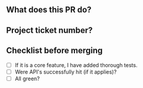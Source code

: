 ## What does this PR do?


## Project ticket number?

## Checklist before merging
- [ ] If it is a core feature, I have added thorough tests.
- [ ] Were API's successfully hit (if it applies)?
- [ ] All green?
